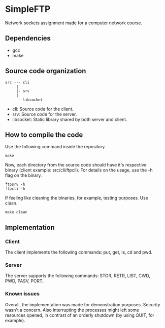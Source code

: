 # SimpleFTP

Network sockets assignment made for a computer network course.

## Dependencies
- gcc
- make

## Source code organization

```
src --- cli
     |
     |- srv
     |
      - libsocket

```
- cli: Source code for the client.
- srv: Source code for the server.
- libsocket: Static library shared by both server and client.

## How to compile the code
Use the following command inside the repository.
```
make
```

Now, each directory from the source code should have it's respective binary (client example: src/cli/ftpcli).
For details on the usage, use the -h flag on the binary.
```
ftpsrv -h
ftpcli -h
```

If feeling like cleaning the binaries, for example, testing purposes. Use clean.
```
make clean
```


## Implementation 

### Client
The client implements the following commands: put, get, ls, cd and pwd.

### Server
The server supports the following commands: STOR, RETR, LIST, CWD, PWD, PASV, PORT.

### Known issues
Overall, the implementation was made for demonstration purposes. 
Security wasn't a concern. 
Also interrupting the processes might left some resources opened, in contrast of
an orderly shutdown (by using QUIT, for example).

